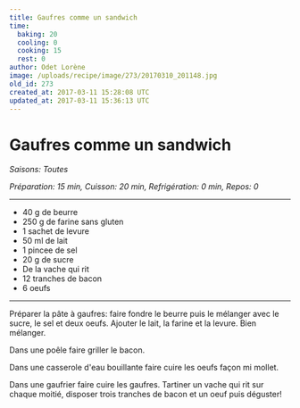 ```yaml
---
title: Gaufres comme un sandwich
time:
  baking: 20
  cooling: 0
  cooking: 15
  rest: 0
author: Odet Lorène
image: /uploads/recipe/image/273/20170310_201148.jpg
old_id: 273
created_at: 2017-03-11 15:28:08 UTC
updated_at: 2017-03-11 15:36:13 UTC
---
```


# Gaufres comme un sandwich

_Saisons: Toutes_

_Préparation: 15 min, Cuisson: 20 min, Refrigération: 0 min, Repos: 0_

---

- 40 g de beurre
- 250 g de farine sans gluten
- 1 sachet de levure
- 50 ml de lait
- 1 pincee de sel
- 20 g de sucre
- De la vache qui rit
- 12 tranches de bacon
- 6 oeufs

---

Préparer la pâte à gaufres: faire fondre le beurre puis le mélanger avec le sucre, le sel et deux oeufs. Ajouter le lait, la farine et la levure. Bien mélanger.

Dans une poêle faire griller le bacon.

Dans une casserole d'eau bouillante faire cuire les oeufs façon mi mollet.

Dans une gaufrier faire cuire les gaufres. Tartiner un vache qui rit sur chaque moitié, disposer trois tranches de bacon et un oeuf puis déguster!
